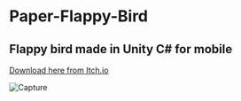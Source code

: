 # Paper-Flappy-Bird
## Flappy bird made in Unity C# for mobile 

[Download here from Itch.io](https://sujili.itch.io/paper-flappy-bird)

![Capture](https://github.com/user-attachments/assets/fca3ba27-aab7-41e9-9f44-bfcb8ef86fcd)




